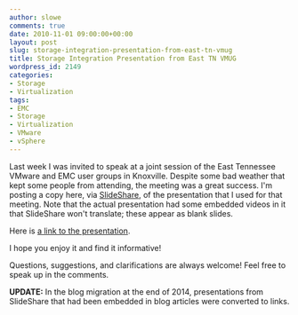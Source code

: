 ```yaml
---
author: slowe
comments: true
date: 2010-11-01 09:00:00+00:00
layout: post
slug: storage-integration-presentation-from-east-tn-vmug
title: Storage Integration Presentation from East TN VMUG
wordpress_id: 2149
categories:
- Storage
- Virtualization
tags:
- EMC
- Storage
- Virtualization
- VMware
- vSphere
---
```


Last week I was invited to speak at a joint session of the East Tennessee VMware and EMC user groups in Knoxville. Despite some bad weather that kept some people from attending, the meeting was a great success. I'm posting a copy here, via [SlideShare](http://www.slideshare.net/), of the presentation that I used for that meeting. Note that the actual presentation had some embedded videos in it that SlideShare won't translate; these appear as blank slides.

Here is [a link to the presentation][1].

I hope you enjoy it and find it informative!

Questions, suggestions, and clarifications are always welcome! Feel free to speak up in the comments.

**UPDATE:** In the blog migration at the end of 2014, presentations from SlideShare that had been embedded in blog articles were converted to links.

[1]: http://www.slideshare.net/lowescott/20101026easttnvmugpreso
